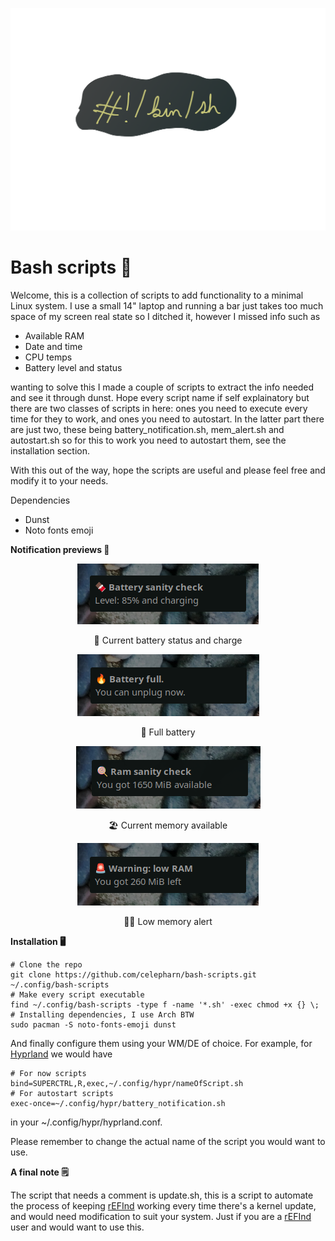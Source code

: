 <!DOCTYPE html>
<html lang="en">
  <head>
    <meta charset="UTF-8">
  </head>
<body>
<p align="center">
<img src='bgbash.png'/>
</p>

<h1>Bash scripts 🐧</h1>
<p>Welcome, this is a collection of scripts to add functionality to a minimal Linux system. I use a small 14" laptop and running a bar just takes too much space of my screen real state so I ditched it, however I missed info such as</p>
<ul>
  <li>Available RAM</li>
  <li>Date and time</li>
  <li>CPU temps</li>
  <li>Battery level and status</li>
</ul>
<p>wanting to solve this I made a couple of scripts to extract the info needed and see it through dunst. Hope every script name if self explainatory but there are two classes of scripts in here: ones you need to execute every time for they to work, and ones you need to autostart. In the latter part there are just two, these being battery_notification.sh, mem_alert.sh and autostart.sh so for this to work you need to autostart them, see the installation section.</p>
<p>With this out of the way, hope the scripts are useful and please feel free and modify it to your needs.</p>
<p>Dependencies</p> 
<ul>
  <li>Dunst</li>
  <li>Noto fonts emoji</li>
</ul>

<p style=strong><b>Notification previews 👀</b></p>
<p align="center">
  <img src="bat_now.png"/>
  <p align="center">🔌 Current battery status and charge</p>
</p>
<p align="center">
  <img src="bat_full.png"/>
  <p align="center">🔋 Full battery</p>
</p>
<p align="center">
  <img src="mem_now.png" />
  <p align="center">🏖️ Current memory available</p>
</p>
<p align="center">
  <img src="mem_alert.png" />
  <p align="center">🏄‍♀️ Low memory alert</p>
</p>

<b>Installation 🖥️</b>
```
# Clone the repo
git clone https://github.com/celepharn/bash-scripts.git ~/.config/bash-scripts
# Make every script executable
find ~/.config/bash-scripts -type f -name '*.sh' -exec chmod +x {} \;
# Installing dependencies, I use Arch BTW
sudo pacman -S noto-fonts-emoji dunst
```
<p>And finally configure them using your WM/DE of choice. For example, for <a href='https://github.com/hyprwm/Hyprland/'>Hyprland</a> we would have</p>

```
# For now scripts
bind=SUPERCTRL,R,exec,~/.config/hypr/nameOfScript.sh
# For autostart scripts
exec-once=~/.config/hypr/battery_notification.sh
```
<p>in your ~/.config/hypr/hyprland.conf.</p>
<p>Please remember to change the actual name of the script you would want to use.</p>

<b>A final note 🗒️</b>
<p>The script that needs a comment is update.sh, this is a script to automate the process of keeping <a href='https://www.rodsbooks.com/refind/'>rEFInd</a> working every time there's a kernel update, and would need modification to suit your system. Just if you are a <a href='https://www.rodsbooks.com/refind/'>rEFInd</a> user and would want to use this.</p>
</body>
